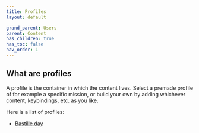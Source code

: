 ```yaml
---
title: Profiles
layout: default

grand_parent: Users
parent: Content
has_children: true
has_toc: false
nav_order: 1
---
```



## What are profiles
A profile is the container in which the content lives. Select a premade profile of for example a specific mission, or build your own by adding whichever content, keybindings, etc. as you like.

Here is a list of profiles:

- [Bastille day](bastille-day)